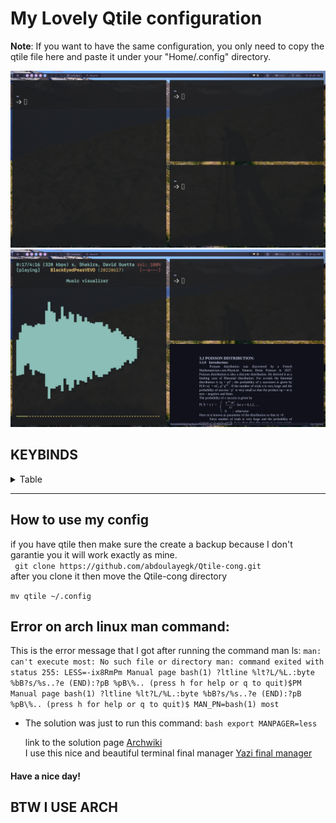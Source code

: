 # My Lovely Qtile configuration

**Note**: If you want to have the same configuration, you only need to copy the qtile file here and paste it under your "Home/.config" directory.

![Qtile](./qtile_walp.png)
![Qtile2](./wp2.png)

## KEYBINDS

<details>
<summary>Table</summary>

| Key                                                     | Bind                                            |
| :------------------------------------------------------ | :---------------------------------------------- |
|                                                         |                                                 |
| **Qtile Defaults**                                      |                                                 |
|                                                         |                                                 |
| <kbd>super</kbd> + <kbd>h</kbd>                         | Move focus to left                              |
| <kbd>super</kbd> + <kbd>l</kbd>                         | Move focus to right                             |
| <kbd>super</kbd> + <kbd>j</kbd>                         | Move focus to down                              |
| <kbd>super</kbd> + <kbd>k</kbd>                         | Move focus to up                                |
| <kbd>super</kbd> + <kbd>space</kbd>                     | Move window focus to other window               |
| <kbd>super</kbd> + <kbd>control</kbd> + <kbd>h</kbd>    | Move window to the left                         |
| <kbd>super</kbd> + <kbd>control</kbd> + <kbd>l</kbd>    | Move window to the right                        |
| <kbd>super</kbd> + <kbd>control</kbd> + <kbd>j</kbd>    | Move window to the down                         |
| <kbd>super</kbd> + <kbd>control</kbd> + <kbd>k</kbd>    | Move window to the up                           |
| <kbd>super</kbd> + <kbd>shift</kbd> + <kbd>h</kbd>      | Grow windows to the left                        |
| <kbd>super</kbd> + <kbd>shift</kbd> + <kbd>l</kbd>      | Grow windows to the right                       |
| <kbd>super</kbd> + <kbd>shift</kbd> + <kbd>j</kbd>      | Grow windows to the down                        |
| <kbd>super</kbd> + <kbd>shift</kbd> + <kbd>k</kbd>      | Grow windows to the up                          |
| <kbd>super</kbd> + <kbd>n</kbd>                         | Reset all window sizes                          |
| <kbd>super</kbd> + <kbd>f</kbd>                         | Toggle fullscreen                               |
| <kbd>super</kbd> + <kbd>shift</kbd> + <kbd>Return</kbd> | Toggle between split and unsplit sides of stack |
| <kbd>super</kbd> + <kbd>Tab</kbd>                       | Toggle between layouts                          |
| <kbd>super</kbd> + <kbd>Control</kbd> + <kbd>r</kbd>    | Restart Qtile                                   |
| <kbd>super</kbd> + <kbd>Control</kbd> + <kbd>q</kbd>    | Shutdown Qtile                                  |
|                                                         |                                                 |
| **Custom**                                              |                                                 |
|                                                         |                                                 |
| <kbd>super</kbd> + <kbd>Return</kbd>                    | Launch Terminal                                 |
| <kbd>super</kbd> + <kbd>w</kbd>                         | Close/Kill focused window                       |
| <kbd>super</kbd> + <kbd>r</kbd>                         | App launcher/ Rofi Drun                         |
| <kbd>super</kbd> + <kbd>p</kbd>                         | Rofi Powermenu                                  |
| <kbd>super</kbd> + <kbd>t</kbd>                         | **Rofi Theme_switcher**                         |
| <kbd>super</kbd> + <kbd>e</kbd>                         | Naturus File manager                            |
| <kbd>super</kbd> + <kbd>s</kbd>                         | Flameshot (Screenshot)                          |
| <kbd>super</kbd> + <kbd>h</kbd>                         | Roficlip                                        |

</details>

---

## How to use my config

if you have qtile then make sure the create a backup because I don't garantie you it will work exactly as mine.</br>
` git clone https://github.com/abdoulayegk/Qtile-cong.git`
</br>
after you clone it then move the Qtile-cong directory </br>

`mv qtile ~/.config`

## Error on arch linux **man** command:

This is the error message that I got after running the command man ls: `man: can't execute most: No such file or directory
man: command exited with status 255: LESS=-ix8RmPm Manual page bash(1) ?ltline %lt?L/%L.:byte %bB?s/%s..?e (END):?pB %pB\%.. (press h for help or q to quit)$PM Manual page bash(1) ?ltline %lt?L/%L.:byte %bB?s/%s..?e (END):?pB %pB\%.. (press h for help or q to quit)$ MAN_PN=bash(1) most`</br>

- The solution was just to run this command:
  `bash export MANPAGER=less `

  link to the solution page [Archwiki](https://bbs.archlinux.org/viewtopic.php?id=178730)<br>
  I use this nice and beautiful terminal final manager [Yazi final manager](https://yazi-rs.github.io/docs/installation/) <br>

  

#### Have a nice day!

## **BTW I USE ARCH**
